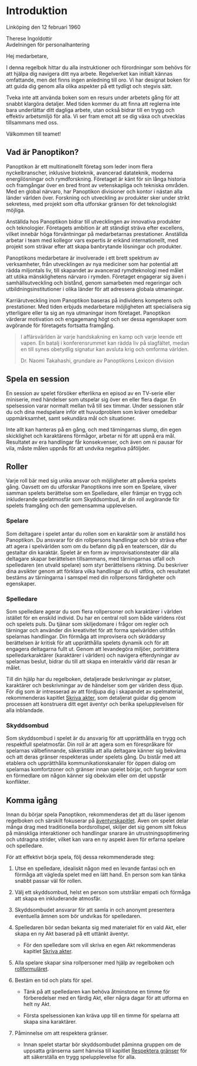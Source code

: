 # Introduktion

<div class="letter">

<time>Linköping den 12 februari 1960</time>

<adress>

Therese Ingoldottir  
Avdelningen för personalhantering  

</adress>

Hej medarbetare,

I denna regelbok hittar du alla instruktioner och förordningar som behövs för att hjälpa dig navigera ditt nya arbete. Regelverket kan initialt kännas omfattande, men det finns ingen anledning till oro. Vi har designat boken för att guida dig genom alla olika aspekter på ett tydligt och stegvis sätt.

Tveka inte att använda boken som en resurs under arbetets gång för att snabbt klargöra detaljer. Med tiden kommer du att finna att reglerna inte bara underlättar ditt dagliga arbete, utan också bidrar till en trygg och effektiv arbetsmiljö för alla. Vi ser fram emot att se dig växa och utvecklas tillsammans med oss.

Välkommen till teamet!

</div>

## Vad är Panoptikon?

Panoptikon är ett multinationellt företag som leder inom flera nyckelbranscher, inklusive bioteknik, avancerad datateknik, moderna energilösningar och rymdforskning. Företaget är känt för sin långa historia och framgångar över en bred front av vetenskapliga och tekniska områden. Med en global närvaro, har Panoptikon divisioner och kontor i nästan alla länder världen över. Forskning och utveckling av produkter sker under strikt sekretess, med projekt som ofta utforskar gränsen för det teknologiskt möjliga.

Anställda hos Panoptikon bidrar till utvecklingen av innovativa produkter och teknologier. Företagets ambition är att ständigt sträva efter excellens, vilket innebär höga förväntningar på medarbetarnas prestationer. Anställda arbetar i team med kollegor vars expertis är erkänd internationellt, med projekt som strävar efter att skapa banbrytande lösningar och produkter.

Panoptikons medarbetare är involverade i ett brett spektrum av verksamheter, från utvecklingen av nya mediciner som har potential att rädda miljontals liv, till skapandet av avancerad rymdteknologi med målet att utöka mänsklighetens närvaro i rymden. Företaget engagerar sig även i samhällsutveckling och bistånd, genom samarbeten med regeringar och utbildningsinstitutioner i olika länder för att adressera globala utmaningar.

Karriärutveckling inom Panoptikon baseras på individens kompetens och prestationer. Med tiden erbjuds medarbetare möjligheten att specialisera sig ytterligare eller ta sig an nya utmaningar inom företaget. Panoptikon värderar motivation och engagemang högt och ser dessa egenskaper som avgörande för företagets fortsatta framgång.

> I affärsvärlden är varje handskakning en kamp och varje leende ett vapen. En batalj i konferensrummet kan rädda liv på slagfältet, medan en till synes obetydlig signatur kan avsluta krig och omforma världen.
> 
> Dr. Naomi Takahashi, grundare av Panoptikons Lexicon division

## Spela en session

En session av spelet försöker efterlikna en episod av en TV-serie eller miniserie, med händelser som utspelar sig över en eller flera dagar. En spelsession varar normalt mellan två till sex timmar. Under sessionen står du och dina medspelare inför ett huvudproblem som kräver omedelbar uppmärksamhet, samt sekundära mål och situationer.

Inte allt kan hanteras på en gång, och med tärningarnas slump, din egen skicklighet och karaktärens förmågor, arbetar ni för att uppnå era mål. Resultatet av era handlingar får konsekvenser, och även om ni pausar för vila, måste målen uppnås för att undvika negativa påföljder.

## Roller

Varje roll bär med sig unika ansvar och möjligheter att påverka spelets gång. Oavsett om du utforskar Panoptikons inre som en Spelare, väver samman spelets berättelse som en Spelledare, eller främjar en trygg och inkluderande spelatmosfär som Skyddsombud, är din roll avgörande för spelets framgång och den gemensamma upplevelsen.

### Spelare

Som deltagare i spelet antar du rollen som en karaktär som är anställd hos Panoptikon. Du ansvarar för din rollpersons handlingar och bör sträva efter att agera i spelvärlden som om du befann dig på en teaterscen, där du gestaltar din karaktär. Spelet är en form av improvisationsteater där alla deltagare skapar berättelsen tillsammans, med tärningarnas utfall och spelledaren (en utvald spelare) som styr berättelsens riktning. Du beskriver dina avsikter genom att förklara vilka handlingar du vill utföra, och resultatet bestäms av tärningarna i samspel med din rollpersons färdigheter och egenskaper.

### Spelledare

Som spelledare agerar du som flera rollpersoner och karaktärer i världen istället för en enskild individ. Du har en central roll som både världens röst och spelets puls. Du tjänar som skiljedomare i frågor om regler och tärningar och använder din kreativitet för att forma spelvärlden utifrån spelarnas handlingar. Din förmåga att improvisera och skräddarsy berättelsen är kritisk för att upprätthålla spelets dynamik och för att engagera deltagarna fullt ut. Genom att levandegöra miljöer, porträttera spelledarkaraktärer (karaktärer i världen) och navigera efterdyningar av spelarnas beslut, bidrar du till att skapa en interaktiv värld där resan är målet.

Till din hjälp har du regelboken, detaljerade beskrivningar av platser, karaktärer och beskrivningar av de händelser som ger världen dess djup. För dig som är intresserad av att fördjupa dig i skapandet av spelmaterial, rekommenderas kapitlet [Skriva akter](/writing-acts.md), som detaljerat guidar dig genom processen att konstruera ditt eget äventyr och berika spelupplevelsen för alla inblandade.

### Skyddsombud

Som skyddsombud i spelet är du ansvarig för att upprätthålla en trygg och respektfull spelatmosfär. Din roll är att agera som en förespråkare för spelarnas välbefinnande, säkerställa att alla deltagare känner sig bekväma och att deras gränser respekteras under spelets gång. Du bistår med att etablera och upprätthålla kommunikationskanaler för öppen dialog om spelarnas komfortzoner och gränser innan spelet börjar, och fungerar som en förmedlare om någon känner sig obekväm eller om det uppstår konflikter.

## Komma igång

Innan du börjar spela Panoptikon, rekommenderas det att du läser igenom regelboken och särskilt fokuserar på [äventyrskapitlet](/adventure.md). Även om spelet delar många drag med traditionella bordsrollspel, skiljer det sig genom sitt fokus på mänskliga interaktioner och handlingar snarare än utrustningsoptimering och utdragna strider, vilket kan vara en ny aspekt även för erfarna spelare och spelledare.

För att effektivt börja spela, följ dessa rekommenderade steg:

1. Utse en spelledare, idealiskt någon med en levande fantasi och en förmåga att vägleda spelet med en lätt hand. En person som kan tänka snabbt passar väl för rollen.

2. Välj ett skyddsombud, helst en person som utstrålar empati och förmåga att skapa en inkluderande atmosfär.

3. Skyddsombudet ansvarar för att samla in och anonymt presentera eventuella ämnen som bör undvikas för spelledaren.

4. Spelledaren bör sedan bekanta sig med materialet för en vald Akt, eller skapa en ny Akt baserad på ett uttänkt äventyr.

   - För den spelledare som vill skriva en egen Akt rekommenderas kapitlet [Skriva akter](/writing-acts.md).

5. Alla spelare skapar sina rollpersoner med hjälp av regelboken och [rollformuläret](/character-form.md).

6. Bestäm en tid och plats för spel.

   - Tänk på att spelledaren kan behöva åtminstone en timme för förberedelser med en färdig Akt, eller några dagar för att utforma en helt ny Akt.

   - Första spelsessionen kan kräva upp till en timme för spelarna att skapa sina karaktärer.

7. Påminnelse om att respektera gränser.

   - Innan spelet startar bör skyddsombudet påminna gruppen om de uppsatta gränserna samt hänvisa till kapitlet [Respektera gränser](respect-boundaries.md) för att säkerställa en trygg spelupplevelse för alla.
